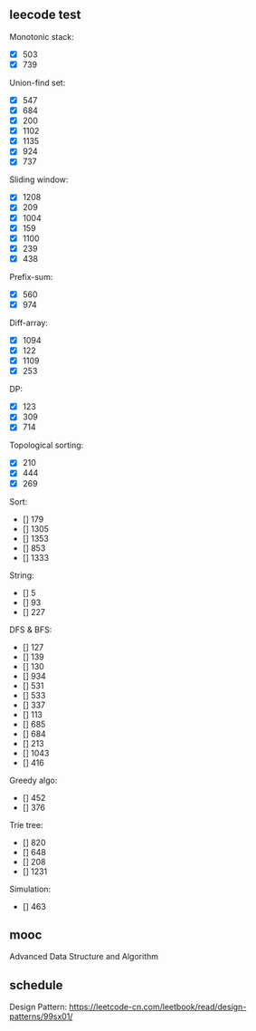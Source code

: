 ## leecode test

Monotonic stack:
* [x] 503
* [x] 739

Union-find set:
* [x] 547
* [x] 684
* [x] 200
* [x] 1102
* [x] 1135
* [x] 924
* [x] 737

Sliding window:
* [x] 1208
* [x] 209
* [x] 1004
* [x] 159
* [x] 1100
* [x] 239
* [x] 438

Prefix-sum:
* [x] 560
* [x] 974

Diff-array:
* [x] 1094
* [x] 122
* [x] 1109
* [x] 253

DP:
* [x] 123
* [x] 309
* [x] 714

Topological sorting:
* [x] 210
* [x] 444
* [x] 269

Sort:
* [] 179
* [] 1305
* [] 1353
* [] 853
* [] 1333

String:
* [] 5
* [] 93
* [] 227

DFS & BFS:
* [] 127
* [] 139
* [] 130
* [] 934
* [] 531
* [] 533
* [] 337
* [] 113
* [] 685
* [] 684
* [] 213
* [] 1043
* [] 416

Greedy algo:
* [] 452
* [] 376

Trie tree:
* [] 820
* [] 648
* [] 208
* [] 1231

Simulation:
* [] 463

## mooc

Advanced Data Structure and Algorithm

## schedule

Design Pattern:
https://leetcode-cn.com/leetbook/read/design-patterns/99sx01/
